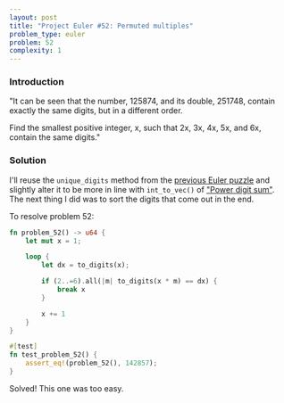 ```yaml
---
layout: post
title: "Project Euler #52: Permuted multiples"
problem_type: euler
problem: 52
complexity: 1
---
```


### Introduction
"It can be seen that the number, 125874, and its double, 251748, contain exactly the same digits, but in a different order.

Find the smallest positive integer, x, such that 2x, 3x, 4x, 5x, and 6x, contain the same digits."

### Solution
I'll reuse the `unique_digits` method from the [previous Euler puzzle](/2021/11/21/project-euler-51-prime-digit-replacements.html) and slightly alter it to be more in line with `int_to_vec()` of ["Power digit sum"](/2021/10/26/project-euler-16-power-digit-sum.html). The next thing I did was to sort the digits that come out in the end.

To resolve problem 52:

```rust
fn problem_52() -> u64 {
    let mut x = 1;

    loop {
        let dx = to_digits(x);

        if (2..=6).all(|m| to_digits(x * m) == dx) {
            break x
        }

        x += 1
    }
}

#[test]
fn test_problem_52() {
    assert_eq!(problem_52(), 142857);
}
```

Solved! This one was too easy.

